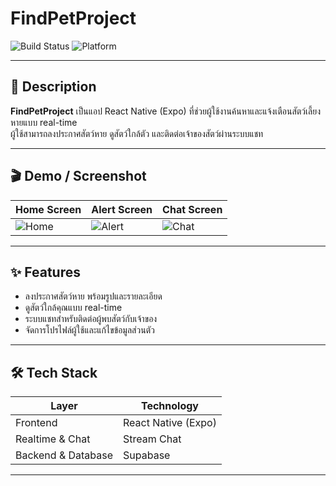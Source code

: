 # FindPetProject
![Build Status](https://img.shields.io/badge/build-passing-brightgreen)
![Platform](https://img.shields.io/badge/platform-ReactNative%20%7C%20Expo-lightgrey)

---

## 📖 Description
**FindPetProject** เป็นแอป React Native (Expo) ที่ช่วยผู้ใช้งานค้นหาและแจ้งเตือนสัตว์เลี้ยงหายแบบ real-time  
ผู้ใช้สามารถลงประกาศสัตว์หาย ดูสัตว์ใกล้ตัว และติดต่อเจ้าของสัตว์ผ่านระบบแชท

---

## 🎬 Demo / Screenshot
| Home Screen | Alert Screen | Chat Screen |
|------------|--------------|------------|
| ![Home](./assets/home.png) | ![Alert](./assets/alert.png) | ![Chat](./assets/chat.png) |



---

## ✨ Features
- ลงประกาศสัตว์หาย พร้อมรูปและรายละเอียด
- ดูสัตว์ใกล้คุณแบบ real-time
- ระบบแชทสำหรับติดต่อผู้พบสัตว์กับเจ้าของ
- จัดการโปรไฟล์ผู้ใช้และแก้ไขข้อมูลส่วนตัว

---

## 🛠 Tech Stack
| Layer | Technology |
|-------|------------|
| Frontend | React Native (Expo) |
| Realtime & Chat | Stream Chat |
| Backend & Database | Supabase |

---



